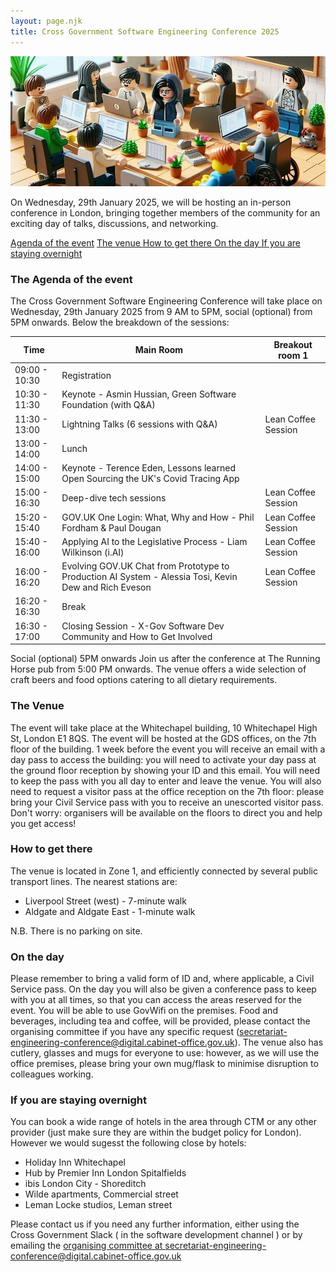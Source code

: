 ```yaml
---
layout: page.njk
title: Cross Government Software Engineering Conference 2025
---
```


![Drawing with stylised people with laptops at a table discussing code](/assets/images/conference.png)


On Wednesday, 29th January 2025, we will be hosting an in-person conference in London, bringing together members of the community for an exciting day of talks, discussions, and networking. 


<a href="#the-agenda-of-the-event" title="agenda" >Agenda of the event</a>
<a href="#the-venue" title="venue" >The venue </a>
<a href ="#how-to-get-there" title= "How to get there" >How to get there </a>
<a href="#on-the-day" title="On the day"> On the day </a>
<a href= "#if-you-are-staying-overnight" title="If you are staying overnight">If you are staying overnight</a>


### The Agenda of the event 
The Cross Government Software Engineering Conference will take place on Wednesday, 29th January 2025 from 9 AM to 5PM, social (optional) from 5PM onwards. Below the breakdown of the sessions:

| Time |  Main Room | Breakout room 1 |
|-----|---|---|
| 09:00 - 10:30 | Registration | |
| 10:30 - 11:30 |  Keynote - Asmin Hussian, Green Software Foundation (with Q&A)
| 11:30 - 13:00 | Lightning Talks (6 sessions with Q&A) | Lean Coffee Session |
| 13:00 - 14:00 | Lunch ||
| 14:00 - 15:00 |  Keynote - Terence Eden, Lessons learned Open Sourcing the UK's Covid Tracing App ||
| 15:00 - 16:30 |  Deep-dive tech sessions | Lean Coffee Session |
|15:20 - 15:40 | GOV.UK One Login: What, Why and How - Phil Fordham & Paul Dougan | Lean Coffee Session |
| 15:40 - 16:00 |Applying AI to the Legislative Process - Liam Wilkinson (i.AI) | Lean Coffee Session |
| 16:00 - 16:20 | Evolving GOV.UK Chat from Prototype to Production AI System - Alessia Tosi, Kevin Dew and Rich Eveson | Lean Coffee Session |
| 16:20 - 16:30 | Break ||
| 16:30 - 17:00 | Closing Session - X-Gov Software Dev Community and How to Get Involved ||


Social (optional) 5PM onwards
Join us after the conference at The Running Horse pub from 5:00 PM onwards. The venue offers a wide selection of craft beers and food options catering to all dietary requirements.

### The Venue
The event will take place at the Whitechapel building, 10 Whitechapel High St, London E1 8QS.
The event will be hosted at the GDS offices, on the 7th floor of the building.
1 week before the event you will receive an email with a day pass to access the building: you will need to activate your day pass at the ground floor reception by showing your ID and this email. You will need to keep the pass with you all day to enter and leave the venue.
You will also need to request a visitor pass at the office reception on the 7th floor: please bring your Civil Service pass with you to receive an unescorted visitor pass.
Don't worry: organisers will be available on the floors to direct you and help you get access!

### How to get there
The venue is located in Zone 1, and efficiently connected by several public transport lines. The nearest stations are:
* Liverpool Street (west) - 7-minute walk
* Aldgate and Aldgate East - 1-minute walk

N.B. There is no parking on site.

### On the day

Please remember to bring a valid form of ID and, where applicable, a Civil Service pass.
On the day you will also be given a conference pass to keep with you at all times, so that you can access the areas reserved for the event.
You will be able to use GovWifi on the premises.
Food and beverages, including tea and coffee, will be provided, please contact the organising committee if you have any specific request (secretariat-engineering-conference@digital.cabinet-office.gov.uk).
The venue also has cutlery, glasses and mugs for everyone to use: however, as we will use the office premises, please bring your own mug/flask to minimise disruption to colleagues working.

### If you are staying overnight
You can book a wide range of hotels in the area through CTM or any other provider (just make sure  they are within the budget policy for London). However we would sugesst the following close by hotels:

* Holiday Inn Whitechapel
* Hub by Premier Inn London Spitalfields
* ibis London City - Shoreditch
* Wilde apartments, Commercial street
* Leman Locke studios, Leman street

Please contact us if you need any further information, either using the Cross Government Slack ( in the software development channel ) or by emailing the <a href="mailto:secretariat-engineering-conference@digital.cabinet-office.gov.uk" >organising committee at secretariat-engineering-conference@digital.cabinet-office.gov.uk </a>


